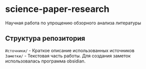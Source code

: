 # science-paper-research
Научная работа по упрощению обзорного анализа литературы

## Структура репозитория
`Источники/` - Краткое описание использованных источников  
`Заметки/` - Текстовая часть работы. Для создания заметок использовалась программа obsidian.
